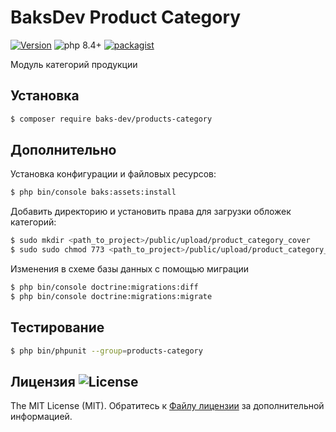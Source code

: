 # BaksDev Product Category

[![Version](https://img.shields.io/badge/version-7.2.8-blue)](https://github.com/baks-dev/products-category/releases)
![php 8.4+](https://img.shields.io/badge/php-min%208.4-red.svg)
[![packagist](https://img.shields.io/badge/packagist-green)](https://packagist.org/packages/baks-dev/products-category)

Модуль категорий продукции

## Установка

``` bash
$ composer require baks-dev/products-category
```

## Дополнительно

Установка конфигурации и файловых ресурсов:

``` bash
$ php bin/console baks:assets:install
```

Добавить директорию и установить права для загрузки обложек категорий:

``` bash
$ sudo mkdir <path_to_project>/public/upload/product_category_cover
$ sudo sudo chmod 773 <path_to_project>/public/upload/product_category_cover
``` 

Изменения в схеме базы данных с помощью миграции

``` bash
$ php bin/console doctrine:migrations:diff
$ php bin/console doctrine:migrations:migrate
```

## Тестирование

``` bash
$ php bin/phpunit --group=products-category
```

## Лицензия ![License](https://img.shields.io/badge/MIT-green)

The MIT License (MIT). Обратитесь к [Файлу лицензии](LICENSE.md) за дополнительной информацией.
